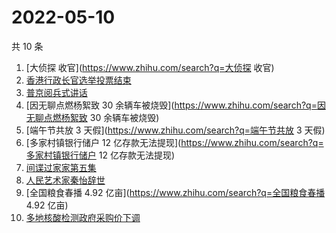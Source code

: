 # 2022-05-10

共 10 条

<!-- BEGIN ZHIHUSEARCH -->
<!-- 最后更新时间 Tue May 10 2022 00:21:05 GMT+0800 (China Standard Time) -->
1. [大侦探 收官](https://www.zhihu.com/search?q=大侦探 收官)
1. [香港行政长官选举投票结束](https://www.zhihu.com/search?q=香港行政长官选举投票结束)
1. [普京阅兵式讲话](https://www.zhihu.com/search?q=普京阅兵式讲话)
1. [因无聊点燃杨絮致 30 余辆车被烧毁](https://www.zhihu.com/search?q=因无聊点燃杨絮致 30 余辆车被烧毁)
1. [端午节共放 3 天假](https://www.zhihu.com/search?q=端午节共放 3 天假)
1. [多家村镇银行储户 12 亿存款无法提现](https://www.zhihu.com/search?q=多家村镇银行储户 12 亿存款无法提现)
1. [间谍过家家第五集](https://www.zhihu.com/search?q=间谍过家家第五集)
1. [人民艺术家秦怡辞世](https://www.zhihu.com/search?q=人民艺术家秦怡辞世)
1. [全国粮食春播 4.92 亿亩](https://www.zhihu.com/search?q=全国粮食春播 4.92 亿亩)
1. [多地核酸检测政府采购价下调](https://www.zhihu.com/search?q=多地核酸检测政府采购价下调)
<!-- END ZHIHUSEARCH -->
